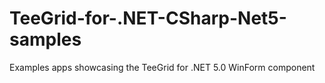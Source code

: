 # TeeGrid-for-.NET-CSharp-Net5-samples
Examples apps showcasing the TeeGrid for .NET 5.0 WinForm component
